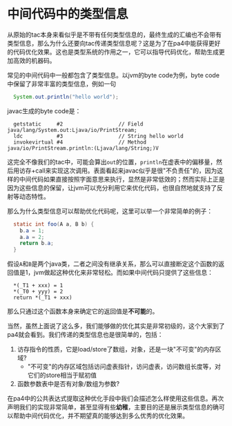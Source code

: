 # 中间代码中的类型信息

从原始的tac本身来看似乎是不带有任何类型信息的，最终生成的汇编也不会带有类型信息，那么为什么还要向tac传递类型信息呢？这是为了在pa4中能获得更好的代码优化效果。这也是类型系统的作用之一，它可以指导代码优化，帮助生成更加高效的机器码。

常见的中间代码中一般都包含了类型信息。以jvm的byte code为例，byte code中保留了非常丰富的类型信息，例如一句

```java
  System.out.println("hello world");
```

javac生成的byte code是：

```
  getstatic     #2                  // Field java/lang/System.out:Ljava/io/PrintStream;
  ldc           #3                  // String hello world
  invokevirtual #4                  // Method java/io/PrintStream.println:(Ljava/lang/String;)V
```

这完全不像我们的tac中，可能会算出`out`的位置，`println`在虚表中的偏移量，然后用访存+call来实现这次调用。表面看起来javac似乎是很"不负责任"的，因为这样的中间代码如果直接按照字面意思来执行，显然是非常低效的；然而实际上正是因为这些信息的保留，让jvm可以充分利用它来优化代码，也很自然地就支持了反射等动态特性。

那么为什么类型信息可以帮助优化代码呢，这里可以举一个非常简单的例子：

```java
  static int foo(A a, B b) {
    b.a = 1;
    a.a = 2;
    return b.a;
  }
```

假设`A`和`B`是两个java类，二者之间没有继承关系，那么可以直接断定这个函数的返回值是1，jvm做起这种优化来非常轻松。而如果中间代码只提供了这些信息：

```
  *(_T1 + xxx) = 1
  *(_T0 + yyy) = 2
  return *(_T1 + xxx)
```

那么只通过这个函数本身来确定它的返回值是**不可能**的。

当然，虽然上面说了这么多，我们能够做的优化其实是非常初级的，这个大家到了pa4就会看到。我们传递的类型信息也是很简单的，包括：

1. 访存指令的性质，它是load/store了数组，对象，还是一块"不可变"的内存区域?
   - "不可变"的内存区域包括访问虚表指针，访问虚表，访问数组长度等，对它们的store相当于赋初值
2. 函数参数表中是否有对象/数组为参数?

在pa4中的公共表达式提取这种优化手段中我们会描述怎么样使用这些信息。再次声明我们的实现非常简单，甚至显得有些**幼稚**，主要目的还是展示类型信息的确可以帮助中间代码优化，并不期望真的能够达到多么优秀的优化效果。